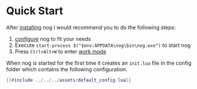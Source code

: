 # Quick Start

After [installing](installation.html) nog I would recommend you to do the following steps:

1. [configure](../configuration/introduction.html) nog to fit your needs
2. Execute `start-process $("$env:APPDATA\nog\bin\nog.exe")` to start nog
2. Press `Ctrl+Alt+W` to enter [work mode](work_mode.html)

When nog is started for the first time it creates an `init.lua` file in the config folder 
which contains the following configuration.

```lua
{{#include ../../../assets/default_config.lua}}
```
